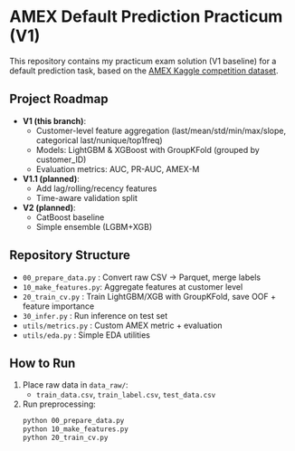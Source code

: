 # AMEX Default Prediction Practicum (V1)

This repository contains my practicum exam solution (V1 baseline) for a default prediction task, 
based on the [AMEX Kaggle competition dataset](https://www.kaggle.com/competitions/amex-default-prediction).

## Project Roadmap
- **V1 (this branch)**: 
  - Customer-level feature aggregation (last/mean/std/min/max/slope, categorical last/nunique/top1freq)
  - Models: LightGBM & XGBoost with GroupKFold (grouped by customer_ID)
  - Evaluation metrics: AUC, PR-AUC, AMEX-M
- **V1.1 (planned)**:
  - Add lag/rolling/recency features
  - Time-aware validation split
- **V2 (planned)**:
  - CatBoost baseline
  - Simple ensemble (LGBM+XGB)

## Repository Structure
- `00_prepare_data.py` : Convert raw CSV → Parquet, merge labels
- `10_make_features.py`: Aggregate features at customer level
- `20_train_cv.py`     : Train LightGBM/XGB with GroupKFold, save OOF + feature importance
- `30_infer.py`        : Run inference on test set
- `utils/metrics.py`   : Custom AMEX metric + evaluation
- `utils/eda.py`       : Simple EDA utilities

## How to Run
1. Place raw data in `data_raw/`:
   - `train_data.csv`, `train_label.csv`, `test_data.csv`
2. Run preprocessing:
   ```bash
   python 00_prepare_data.py
   python 10_make_features.py
   python 20_train_cv.py
